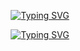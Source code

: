 <p align="center">
  <!-- Typing SVG by pratap-03 - https://github.com/pratap-03/readme-typing-svg -->
  <a href="https://git.io/typing-svg">
    <img src="https://readme-typing-svg.demolab.com?font=Fira+Code&duration=2000&pause=10000&color=A64DF7&width=435&lines=PRATAP+GAIKWAD" alt="Typing SVG" />
  </a>
</p>

<p align="center">
  <!-- Typing SVG by pratap-03 - https://github.com/pratap-03/readme-typing-svg -->
  <a href="https://github.com/pratap-03/readme-typing-svg">
    <img src="https://readme-typing-svg.demolab.com/?lines=Full-stack%20Java%20developer;Experienced%20In%20Java;1.5%2B%20years%20of%20coding%20experience;Always%20learning%20New%20Things&font=Fira%20Code&center=true&width=440&height=45&color=f75c7e&vCenter=true&pause=1000&size=22" alt="Typing SVG" />
  </a>
</p>
